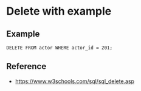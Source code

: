 # Delete with example 

## Example

```
DELETE FROM actor WHERE actor_id = 201;

```

## Reference

  * https://www.w3schools.com/sql/sql_delete.asp
